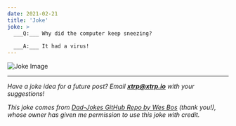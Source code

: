 ```yaml
---
date: 2021-02-21
title: 'Joke'
joke: >
  ___Q:___ Why did the computer keep sneezing?
  
  ___A:___ It had a virus!
---
```


![Joke Image](https://private.xtrp.io/projects/DailyDeveloperJokes/public_image_server/images/5e1258c20b362.png)

---
*Have a joke idea for a future post? Email **[xtrp@xtrp.io](mailto:xtrp@xtrp.io)** with your suggestions!*

*This joke comes from [Dad-Jokes GitHub Repo by Wes Bos](https://github.com/wesbos/dad-jokes) (thank you!), whose owner has given me permission to use this joke with credit.*

<!-- 
Joke text:
**Q:** Why did the computer keep sneezing?

**A:** It had a virus!
 -->

